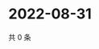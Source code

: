 # 2022-08-31

共 0 条

<!-- BEGIN WEIBO -->
<!-- 最后更新时间 Wed Aug 31 2022 22:07:32 GMT+0800 (China Standard Time) -->

<!-- END WEIBO -->
